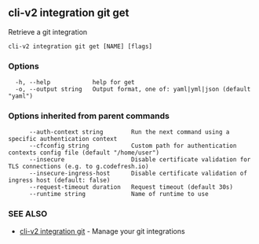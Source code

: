 ## cli-v2 integration git get

Retrieve a git integration

```
cli-v2 integration git get [NAME] [flags]
```

### Options

```
  -h, --help            help for get
  -o, --output string   Output format, one of: yaml|yml|json (default "yaml")
```

### Options inherited from parent commands

```
      --auth-context string        Run the next command using a specific authentication context
      --cfconfig string            Custom path for authentication contexts config file (default "/home/user")
      --insecure                   Disable certificate validation for TLS connections (e.g. to g.codefresh.io)
      --insecure-ingress-host      Disable certificate validation of ingress host (default: false)
      --request-timeout duration   Request timeout (default 30s)
      --runtime string             Name of runtime to use
```

### SEE ALSO

* [cli-v2 integration git](cli-v2_integration_git.md)	 - Manage your git integrations

